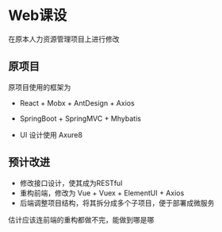 # Web课设

在原本人力资源管理项目上进行修改

## 原项目

原项目使用的框架为

- React + Mobx + AntDesign + Axios
- SpringBoot + SpringMVC + Mhybatis

- UI 设计使用 Axure8



## 预计改进

- 修改接口设计，使其成为RESTful
- 重构前端，修改为 Vue + Vuex + ElementUI + Axios
- 后端调整项目结构，将其拆分成多个子项目，便于部署成微服务



估计应该连前端的重构都做不完，能做到哪是哪

